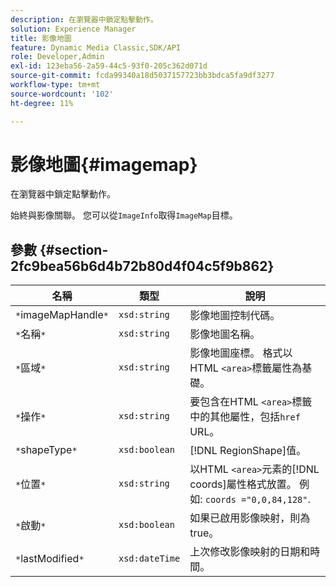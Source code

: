```yaml
---
description: 在瀏覽器中鎖定點擊動作。
solution: Experience Manager
title: 影像地圖
feature: Dynamic Media Classic,SDK/API
role: Developer,Admin
exl-id: 123eba56-2a59-44c5-93f0-205c362d071d
source-git-commit: fcda99340a18d5037157723bb3bdca5fa9df3277
workflow-type: tm+mt
source-wordcount: '102'
ht-degree: 11%

---
```


# 影像地圖{#imagemap}

在瀏覽器中鎖定點擊動作。

始終與影像關聯。 您可以從`ImageInfo`取得`ImageMap`目標。

## 參數 {#section-2fc9bea56b6d4b72b80d4f04c5f9b862}

| 名稱 | 類型 | 說明 |
|---|---|---|
| `*`imageMapHandle`*` | `xsd:string` | 影像地圖控制代碼。 |
| `*`名稱`*` | `xsd:string` | 影像地圖名稱。 |
| `*`區域`*` | `xsd:string` | 影像地圖座標。 格式以HTML `<area>`標籤屬性為基礎。 |
| `*`操作`*` | `xsd:string` | 要包含在HTML `<area>`標籤中的其他屬性，包括`href` URL。 |
| `*`shapeType`*` | `xsd:boolean` | [!DNL RegionShape]值。 |
| `*`位置`*` | `xsd:string` | 以HTML `<area>`元素的[!DNL coords]屬性格式放置。 例如: `coords ="0,0,84,128"`. |
| `*`啟動`*` | `xsd:boolean` | 如果已啟用影像映射，則為true。 |
| `*`lastModified`*` | `xsd:dateTime` | 上次修改影像映射的日期和時間。 |
